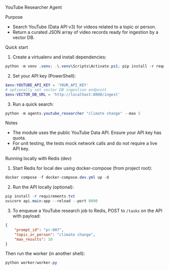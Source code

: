 YouTube Researcher Agent

Purpose
- Search YouTube (Data API v3) for videos related to a topic or person.
- Return a curated JSON array of video records ready for ingestion by a vector DB.

Quick start
1. Create a virtualenv and install dependencies:

```powershell
python -m venv .venv; .\.venv\Scripts\Activate.ps1; pip install -r requirements.txt
```

2. Set your API key (PowerShell):

```powershell
$env:YOUTUBE_API_KEY = 'YOUR_API_KEY'
# optionally set vector DB ingestion endpoint
$env:VECTOR_DB_URL = 'http://localhost:8000/ingest'
```

3. Run a quick search:

```powershell
python -m agents.youtube_researcher "climate change" --max 5
```

Notes
- The module uses the public YouTube Data API. Ensure your API key has quota.
- For unit testing, the tests mock network calls and do not require a live API key.

Running locally with Redis (dev)

1. Start Redis for local dev using docker-compose (from project root):

```powershell
docker compose -f docker-compose.dev.yml up -d
```

2. Run the API locally (optional):

```powershell
pip install -r requirements.txt
uvicorn api.main:app --reload --port 8000
```

3. To enqueue a YouTube research job to Redis, POST to `/tasks` on the API with payload:

```json
{
	"prompt_id": "pr-007",
	"topic_or_person": "climate change",
	"max_results": 10
}
```

Then run the worker (in another shell):

```powershell
python worker/worker.py
```
